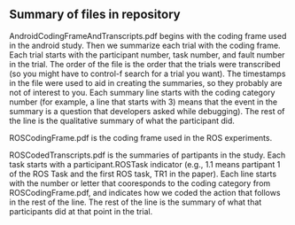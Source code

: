 ## Summary of files in repository

AndroidCodingFrameAndTranscripts.pdf begins with the coding frame used in the android study.
Then we summarize each trial with the coding frame. Each trial starts with the participant number,
task number, and fault number in the trial. The order of the file is the order that the trials
were transcribed (so you might have to control-f search for a trial you want). The timestamps in 
the file were used to aid in creating the summaries, so they probably are not of interest to 
you. Each summary line starts with the coding category number (for example, a line that 
starts with 3) means that the event in the summary is a question that developers asked 
while debugging). The rest of the line is the qualitative summary of what the participant 
did.

ROSCodingFrame.pdf is the coding frame used in the ROS experiments. 

ROSCodedTranscripts.pdf is the summaries of partipants in the study. Each task starts with a 
participant.ROSTask indicator (e.g., 1.1 means partipant 1 of the ROS Task and the first ROS 
task, TR1 in the paper). Each line starts with the number or letter that cooresponds to the 
coding category from ROSCodingFrame.pdf, and indicates how we coded the action that 
follows in the rest of the line. The rest of the line is the summary of what that participants
did at that point in the trial.


